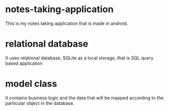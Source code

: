 # notes-taking-application
This is my notes taking application that is made in android.
# relational database
It uses relational database, SQLite as a local storage, that is SQL query based application
# model class
It contains business logic and the data that will be mapped according to the particular object in the database.
